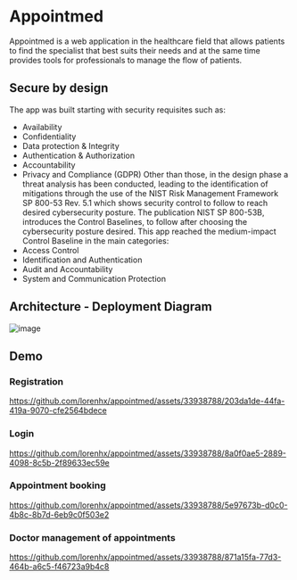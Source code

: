 # Appointmed 
Appointmed is a web application in the healthcare field that allows patients to find the specialist that best suits their needs and at the same time provides tools for professionals to manage the flow of patients.
## Secure by design
The app was built starting with security requisites such as:
- Availability
- Confidentiality
- Data protection & Integrity
- Authentication & Authorization
- Accountability
- Privacy and Compliance (GDPR)
Other than those, in the design phase a threat analysis has been conducted, leading to the identification of mitigations through the use of the NIST Risk Management Framework SP 800-53 Rev. 5.1 which shows security control to follow to reach desired cybersecurity posture. The publication NIST SP 800-53B, introduces the Control Baselines, to follow after choosing the cybersecurity posture desired.
This app reached the medium-impact Control Baseline in the main categories:
- Access Control
- Identification and Authentication
- Audit and Accountability
- System and Communication Protection
## Architecture - Deployment Diagram
![image](https://github.com/lorenhx/appointmed/assets/33938788/3d0d4a66-3ce3-42dc-8785-99c737ab3a75)
## Demo
### Registration
https://github.com/lorenhx/appointmed/assets/33938788/203da1de-44fa-419a-9070-cfe2564bdece
### Login
https://github.com/lorenhx/appointmed/assets/33938788/8a0f0ae5-2889-4098-8c5b-2f89633ec59e
### Appointment booking
https://github.com/lorenhx/appointmed/assets/33938788/5e97673b-d0c0-4b8c-8b7d-6eb9c0f503e2
### Doctor management of appointments 
https://github.com/lorenhx/appointmed/assets/33938788/871a15fa-77d3-464b-a6c5-f46723a9b4c8











 

